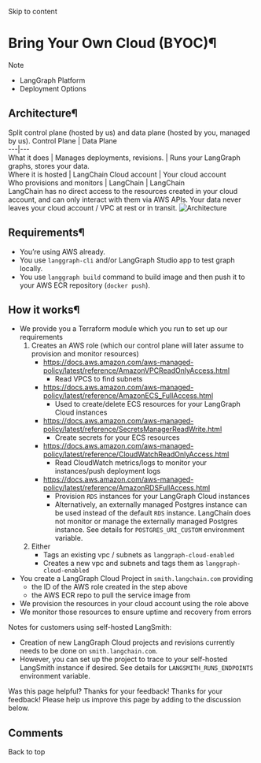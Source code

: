 Skip to content 
# Bring Your Own Cloud (BYOC)¶
Note
  * LangGraph Platform
  * Deployment Options


## Architecture¶
Split control plane (hosted by us) and data plane (hosted by you, managed by us).
Control Plane | Data Plane  
---|---  
What it does | Manages deployments, revisions. | Runs your LangGraph graphs, stores your data.  
Where it is hosted | LangChain Cloud account | Your cloud account  
Who provisions and monitors | LangChain | LangChain  
LangChain has no direct access to the resources created in your cloud account, and can only interact with them via AWS APIs. Your data never leaves your cloud account / VPC at rest or in transit.
![Architecture](https://langchain-ai.github.io/langgraph/concepts/img/byoc_architecture.png)
## Requirements¶
  * You’re using AWS already.
  * You use `langgraph-cli` and/or LangGraph Studio app to test graph locally.
  * You use `langgraph build` command to build image and then push it to your AWS ECR repository (`docker push`).


## How it works¶
  * We provide you a Terraform module which you run to set up our requirements
    1. Creates an AWS role (which our control plane will later assume to provision and monitor resources)
       * https://docs.aws.amazon.com/aws-managed-policy/latest/reference/AmazonVPCReadOnlyAccess.html
         * Read VPCS to find subnets
       * https://docs.aws.amazon.com/aws-managed-policy/latest/reference/AmazonECS_FullAccess.html
         * Used to create/delete ECS resources for your LangGraph Cloud instances
       * https://docs.aws.amazon.com/aws-managed-policy/latest/reference/SecretsManagerReadWrite.html
         * Create secrets for your ECS resources
       * https://docs.aws.amazon.com/aws-managed-policy/latest/reference/CloudWatchReadOnlyAccess.html
         * Read CloudWatch metrics/logs to monitor your instances/push deployment logs
       * https://docs.aws.amazon.com/aws-managed-policy/latest/reference/AmazonRDSFullAccess.html
         * Provision `RDS` instances for your LangGraph Cloud instances
         * Alternatively, an externally managed Postgres instance can be used instead of the default `RDS` instance. LangChain does not monitor or manage the externally managed Postgres instance. See details for `POSTGRES_URI_CUSTOM` environment variable.
    2. Either
       * Tags an existing vpc / subnets as `langgraph-cloud-enabled`
       * Creates a new vpc and subnets and tags them as `langgraph-cloud-enabled`
  * You create a LangGraph Cloud Project in `smith.langchain.com` providing
    * the ID of the AWS role created in the step above
    * the AWS ECR repo to pull the service image from
  * We provision the resources in your cloud account using the role above
  * We monitor those resources to ensure uptime and recovery from errors


Notes for customers using self-hosted LangSmith:
  * Creation of new LangGraph Cloud projects and revisions currently needs to be done on `smith.langchain.com`.
  * However, you can set up the project to trace to your self-hosted LangSmith instance if desired. See details for `LANGSMITH_RUNS_ENDPOINTS` environment variable.

Was this page helpful? 
Thanks for your feedback! 
Thanks for your feedback! Please help us improve this page by adding to the discussion below. 
## Comments
Back to top 
